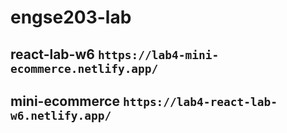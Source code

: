 # engse203-lab
## react-lab-w6 ` https://lab4-mini-ecommerce.netlify.app/ `
## mini-ecommerce ` https://lab4-react-lab-w6.netlify.app/ `

